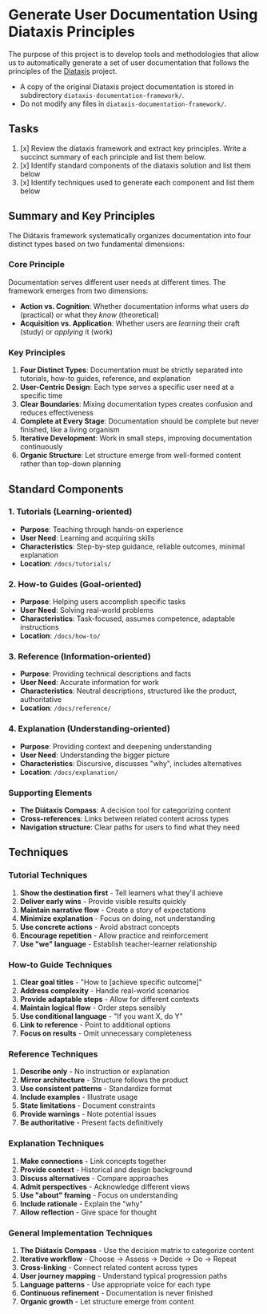 # Generate User Documentation Using Diataxis Principles

The purpose of this project is to develop tools and methodologies that allow
us to automatically generate a set of user documentation that follows the
principles of the 
[Diataxis](https://github.com/evildmp/diataxis-documentation-framework.git) 
project.

- A copy of the original Diataxis project documentation is stored in subdirectory 
`diataxis-documentation-framework/`. 
- Do not modify any files in `diataxis-documentation-framework/`.

## Tasks 

1. [x] Review the diataxis framework and extract key principles. Write a succinct summary of each principle and list them below.
2. [x] Identify standard components of the diataxis solution and list them below
3. [x] Identify techniques used to generate each component and list them below


## Summary and Key Principles

The Diátaxis framework systematically organizes documentation into four distinct types based on two fundamental dimensions:

### Core Principle
Documentation serves different user needs at different times. The framework emerges from two dimensions:

- **Action vs. Cognition**: Whether documentation informs what users *do* (practical) or what they *know* (theoretical)
- **Acquisition vs. Application**: Whether users are *learning* their craft (study) or *applying* it (work)

### Key Principles

1. **Four Distinct Types**: Documentation must be strictly separated into tutorials, how-to guides, reference, and explanation
2. **User-Centric Design**: Each type serves a specific user need at a specific time
3. **Clear Boundaries**: Mixing documentation types creates confusion and reduces effectiveness
4. **Complete at Every Stage**: Documentation should be complete but never finished, like a living organism
5. **Iterative Development**: Work in small steps, improving documentation continuously
6. **Organic Structure**: Let structure emerge from well-formed content rather than top-down planning

## Standard Components

### 1. Tutorials (Learning-oriented)

- **Purpose**: Teaching through hands-on experience
- **User Need**: Learning and acquiring skills
- **Characteristics**: Step-by-step guidance, reliable outcomes, minimal explanation
- **Location**: `/docs/tutorials/`

### 2. How-to Guides (Goal-oriented)

- **Purpose**: Helping users accomplish specific tasks
- **User Need**: Solving real-world problems
- **Characteristics**: Task-focused, assumes competence, adaptable instructions
- **Location**: `/docs/how-to/`

### 3. Reference (Information-oriented)

- **Purpose**: Providing technical descriptions and facts
- **User Need**: Accurate information for work
- **Characteristics**: Neutral descriptions, structured like the product, authoritative
- **Location**: `/docs/reference/`

### 4. Explanation (Understanding-oriented)

- **Purpose**: Providing context and deepening understanding
- **User Need**: Understanding the bigger picture
- **Characteristics**: Discursive, discusses "why", includes alternatives
- **Location**: `/docs/explanation/`

### Supporting Elements

- **The Diátaxis Compass**: A decision tool for categorizing content
- **Cross-references**: Links between related content across types
- **Navigation structure**: Clear paths for users to find what they need

## Techniques

### Tutorial Techniques

1. **Show the destination first** - Tell learners what they'll achieve
2. **Deliver early wins** - Provide visible results quickly
3. **Maintain narrative flow** - Create a story of expectations
4. **Minimize explanation** - Focus on doing, not understanding
5. **Use concrete actions** - Avoid abstract concepts
6. **Encourage repetition** - Allow practice and reinforcement
7. **Use "we" language** - Establish teacher-learner relationship

### How-to Guide Techniques

1. **Clear goal titles** - "How to [achieve specific outcome]"
2. **Address complexity** - Handle real-world scenarios
3. **Provide adaptable steps** - Allow for different contexts
4. **Maintain logical flow** - Order steps sensibly
5. **Use conditional language** - "If you want X, do Y"
6. **Link to reference** - Point to additional options
7. **Focus on results** - Omit unnecessary completeness

### Reference Techniques

1. **Describe only** - No instruction or explanation
2. **Mirror architecture** - Structure follows the product
3. **Use consistent patterns** - Standardize format
4. **Include examples** - Illustrate usage
5. **State limitations** - Document constraints
6. **Provide warnings** - Note potential issues
7. **Be authoritative** - Present facts definitively

### Explanation Techniques

1. **Make connections** - Link concepts together
2. **Provide context** - Historical and design background
3. **Discuss alternatives** - Compare approaches
4. **Admit perspectives** - Acknowledge different views
5. **Use "about" framing** - Focus on understanding
6. **Include rationale** - Explain the "why"
7. **Allow reflection** - Give space for thought

### General Implementation Techniques

1. **The Diátaxis Compass** - Use the decision matrix to categorize content
2. **Iterative workflow** - Choose → Assess → Decide → Do → Repeat
3. **Cross-linking** - Connect related content across types
4. **User journey mapping** - Understand typical progression paths
5. **Language patterns** - Use appropriate voice for each type
6. **Continuous refinement** - Documentation is never finished
7. **Organic growth** - Let structure emerge from content
